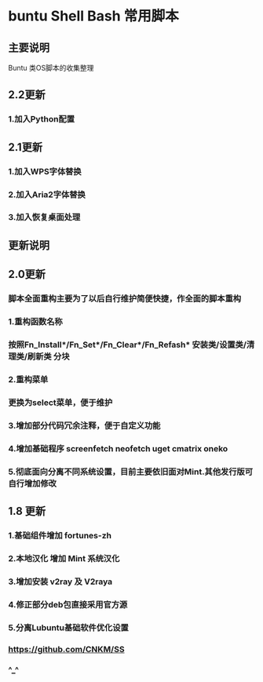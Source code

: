 # buntu Shell Bash 常用脚本 
## 主要说明
Buntu 类OS脚本的收集整理
## 2.2更新
### 1.加入Python配置
## 2.1更新
### 1.加入WPS字体替换
### 2.加入Aria2字体替换
### 3.加入恢复桌面处理
## 更新说明
## 2.0更新
### 脚本全面重构主要为了以后自行维护简便快捷，作全面的脚本重构
### 1.重构函数名称
### 按照Fn_Install*/Fn_Set*/Fn_Clear*/Fn_Refash* 安装类/设置类/清理类/刷新类 分块
### 2.重构菜单
### 更换为select菜单，便于维护
### 3.增加部分代码冗余注释，便于自定义功能
### 4.增加基础程序 screenfetch neofetch uget cmatrix oneko
### 5.彻底面向分离不同系统设置，目前主要依旧面对Mint.其他发行版可自行增加修改
## 1.8 更新
### 1.基础组件增加 fortunes-zh
### 2.本地汉化 增加 Mint 系统汉化
### 3.增加安装 v2ray 及 V2raya 
### 4.修正部分deb包直接采用官方源
### 5.分离Lubuntu基础软件优化设置
### https://github.com/CNKM/SS
### ^_^
